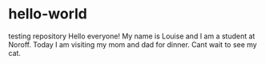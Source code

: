 # hello-world
testing repository
Hello everyone!
My name is Louise and I am a student at Noroff.
Today I am visiting my mom and dad for dinner. 
Cant wait to see my cat.
